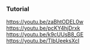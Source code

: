 ### Tutorial

<a href="https://youtu.be/zaBhtODEL0w">https://youtu.be/zaBhtODEL0w</a>
<br />
<a href="https://youtu.be/pcKY4hjDrxk">https://youtu.be/pcKY4hjDrxk</a>
<br />
<a href="https://youtu.be/k9cUUsB8_GE">https://youtu.be/k9cUUsB8_GE</a>
<br />
<a href="https://youtu.be/TIbUeeksXcI">https://youtu.be/TIbUeeksXcI</a>
